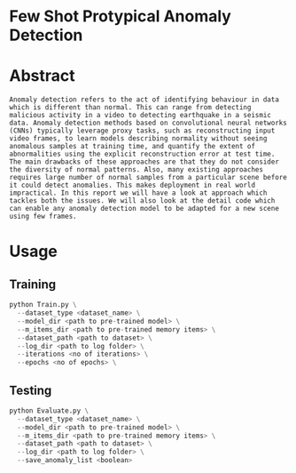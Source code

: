 # Few Shot Protypical Anomaly Detection



# Abstract

    Anomaly detection refers to the act of identifying behaviour in data which is different than normal. This can range from detecting malicious activity in a video to detecting earthquake in a seismic data. Anomaly detection methods based on convolutional neural networks (CNNs) typically leverage proxy tasks, such as reconstructing input video frames, to learn models describing normality without seeing anomalous samples at training time, and quantify the extent of abnormalities using the explicit reconstruction error at test time. The main drawbacks of these approaches are that they do not consider the diversity of normal patterns. Also, many existing approaches requires large number of normal samples from a particular scene before it could detect anomalies. This makes deployment in real world impractical. In this report we will have a look at approach which tackles both the issues. We will also look at the detail code which can enable any anomaly detection model to be adapted for a new scene using few frames.

# Usage

## Training

```python
python Train.py \
  --dataset_type <dataset_name> \
  --model_dir <path to pre-trained model> \
  --m_items_dir <path to pre-trained memory items> \
  --dataset_path <path to dataset> \
  --log_dir <path to log folder> \
  --iterations <no of iterations> \
  --epochs <no of epochs> \
```

## Testing
```python
python Evaluate.py \
  --dataset_type <dataset_name> \
  --model_dir <path to pre-trained model> \
  --m_items_dir <path to pre-trained memory items> \
  --dataset_path <path to dataset> \
  --log_dir <path to log folder> \
  --save_anomaly_list <boolean>
```
